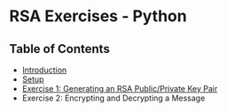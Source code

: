 # RSA Exercises - Python

## Table of Contents

* [Introduction](intro.md)
* [Setup](setup.md)
* [Exercise 1: Generating an RSA Public/Private Key Pair](exercise1.md)
* Exercise 2: Encrypting and Decrypting a Message
